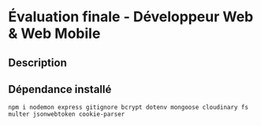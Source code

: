 # Évaluation finale - Développeur Web & Web Mobile

## Description

## Dépendance installé

`npm i nodemon express gitignore bcrypt dotenv mongoose cloudinary fs multer jsonwebtoken cookie-parser`
